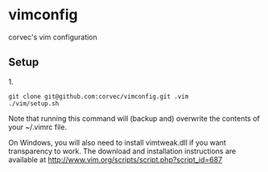 vimconfig
=========

corvec's vim configuration

## Setup

1\.

    git clone git@github.com:corvec/vimconfig.git .vim  
    ./vim/setup.sh

Note that running this command will (backup and) overwrite the contents of your ~/.vimrc file.

On Windows, you will also need to install vimtweak.dll if you want transparency to work. The download and installation
instructions are available at http://www.vim.org/scripts/script.php?script_id=687
